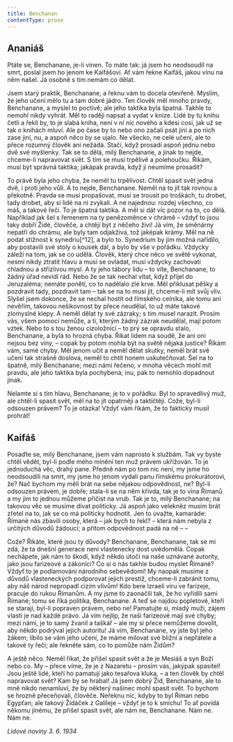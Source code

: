 ```yaml
---
title: Benchanan
contentType: prose
---
```


<section>

## Ananiáš

Ptáte se, Benchanane, je-li vinen. To máte tak: já jsem ho neodsoudil na smrt, poslal jsem ho jenom ke Kaifášovi. Ať vám řekne Kaifáš, jakou vinu na něm našel. Já osobně s tím nemám co dělat.

Jsem starý praktik, Benchanane, a řeknu vám to docela otevřeně. Myslím, že jeho učení mělo tu a tam dobré jádro. Ten člověk měl mnoho pravdy, Benchanane, a myslel to poctivě; ale jeho taktika byla špatná. Takhle to nemohl nikdy vyhrát. Měl to raději napsat a vydat v knize. Lidé by tu knihu četli a řekli by, to je slabá kniha, není v ní nic nového a kdesi cosi, jak už se tak o knihách mluví. Ale po čase by to nebo ono začali psát jiní a po nich zase jiní, nu, a aspoň něco by se ujalo. Ne všecko, ne celé učení, ale to přece rozumný člověk ani nežádá. Stačí, když prosadí aspoň jednu nebo dvě své myšlenky. Tak se to dělá, milý Benchanane, a jinak to nejde, chceme-li napravovat svět. S tím se musí trpělivě a polehoučku. Říkám, musí být správná taktika; jakápak pravda, když ji neumíme prosadit?

To právě byla jeho chyba, že neměl tu trpělivost. Chtěl spasit svět jedna dvě, i proti jeho vůli. A to nejde, Benchanane. Neměl na to jít tak rovnou a překotně. Pravda se musí propašovat, musí se trousit po troškách, tu drobet, tady drobet, aby si lidé na ni zvykali. A ne najednou: rozdej všechno, co máš, a takové řeči. To je špatná taktika. A měl si dát víc pozor na to, co dělá. Například jak šel s řemenem na ty penězoměnce v chrámě – vždyť to jsou taky dobří Židé, člověče, a chtějí být z něčeho živi! Já vím, že směnárny nepatří do chrámu, ale byly tam odjakživa, tož jaképak krámy. Měl na ně podat stížnost k synedriu[^12], a bylo to. Synedrium by jim možná nařídilo, aby postavili své stoly o kousek dál, a bylo by vše v pořádku. Vždycky záleží na tom, jak se co udělá. Člověk, který chce něco ve světě vykonat, nesmí nikdy ztratit hlavu a musí se ovládat, musí vždycky zachovati chladnou a střízlivou mysl. A ty jeho tábory lidu – to víte, Benchanane, to žádný úřad nevidí rád. Nebo že se tak nechal vítat, když přijel do Jeruzaléma; nemáte ponětí, co to nadělalo zlé krve. Měl přiklusat pěšky a pozdravit tady, pozdravit tam – tak se na to musí jít, chceme-li mít svůj vliv. Slyšel jsem dokonce, že se nechal hostit od římského celníka, ale tomu ani nevěřím, takovou nešikovnost by přece neudělal, to už máte takové zlomyslné klepy. A neměl dělat ty své zázraky; s tím musel narazit. Prosím vás, všem pomoci nemůže, a ti, kterým žádný zázrak neudělal, mají potom vztek. Nebo to s tou ženou cizoložnicí – to prý se opravdu stalo, Benchanane, a byla to hrozná chyba. Říkat lidem na soudě, že ani oni nejsou bez viny, – copak by potom mohla být na světě nějaká justice? Říkám vám, samé chyby. Měl jenom učit a neměl dělat skutky, neměl brát své učení tak strašně doslova, neměl to chtít honem uskutečňovat. Šel na to špatně, milý Benchanane; mezi námi řečeno, v mnoha věcech mohl mít pravdu, ale jeho taktika byla pochybená; inu, pak to nemohlo dopadnout jinak.

Nelamte si s tím hlavu, Benchanane; je to v pořádku. Byl to spravedlivý muž, ale chtěl-li spasit svět, měl na to jít opatrněji a taktičtěji. Cože, byl-li odsouzen právem? To je otázka! Vždyť vám říkám, že to fakticky musil prohrát!

## Kaifáš

Posaďte se, milý Benchanane, jsem vám naprosto k službám. Tak vy byste chtěl vědět, byl-li podle mého mínění ten muž právem ukřižován. To je jednoduchá věc, drahý pane. Předně nám po tom nic není, my jsme ho neodsoudili na smrt, my jsme ho jenom vydali panu římskému prokurátorovi, že? Nač bychom my měli brát na sebe nějakou odpovědnost, ne? Byl-li odsouzen právem, je dobře; stala-li se na něm křivda, tak je to vina Římanů a my jim to jednou můžeme přičíst na vrub. Tak je to, milý Benchanane; na takovou věc se musíme dívat politicky. Já aspoň jako velekněz musím brát zřetel na to, jak se co má politicky hodnotit. Jen to uvažte, kamaráde: Římané nás zbavili osoby, která – jak bych to řekl? – která nám nebyla z určitých důvodů žádoucí; a přitom odpovědnost padá na ně – –

Cože? Říkáte, které jsou ty důvody? Benchanane, Benchanane, tak se mi zdá, že ta dnešní generace není vlastenecky dost uvědomělá. Copak nechápete, jak nám to škodí, když někdo útočí na naše uznávané autority, jako jsou farizeové a zákoníci? Co si o nás takhle budou myslet Římané? Vždyť to je podlamování národního sebevědomí! My naopak musíme z důvodů vlasteneckých podporovat jejich prestiž, chceme-li zabránit tomu, aby náš národ nepropadl cizím vlivům! Kdo bere Izraeli víru ve farizeje, pracuje do rukou Římanům. A my jsme to zaonačili tak, že ho vyřídili sami Římané; tomu se říká politika, Benchanane. A teď se najdou popletové, kteří se starají, byl-li popraven právem, nebo ne! Pamatujte si, mladý muži, zájem vlasti je nad každé právo. Já vím nejlíp, že naši farizeové mají své chyby; mezi námi, je to samý žvanil a taškář – ale my si přece nemůžeme dovolit, aby někdo podrýval jejich autoritu! Já vím, Benchanane, vy jste byl jeho žákem; líbilo se vám jeho učení, že máme milovat své bližní a nepřátele a takové ty řeči; ale řekněte sám, co to pomůže nám Židům?

A ještě něco. Neměl říkat, že přišel spasit svět a že je Mesiáš a syn Boží nebo co. My – přece víme, že je z Nazaretu – prosím vás, jakýpak spasitel! Jsou ještě lidé, kteří ho pamatují jako tesařova kluka, – a ten člověk by chtěl napravovat svět? Kam by se hrabal! Já jsem dobrý Žid, Benchanane, ale to mně nikdo nenamluví, že by některý našinec mohl spasit svět. To bychom se hrozně přeceňovali, člověče. Neřeknu nic, kdyby to byl Říman nebo Egypťan; ale takový Židáček z Galileje – vždyť je to k smíchu! To ať povídá někomu jinému, že přišel spasit svět, ale nám ne, Benchanane. Nám ne. Nám ne.

_Lidové noviny 3. 6. 1934_

</section>
